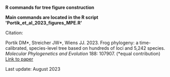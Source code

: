 **R commands for tree figure construction**

**Main commands are located in the R script 'Portik_et_al_2023_figures_MPE.R'**

Citation:

Portik DM*, Streicher JW*, Wiens JJ. 2023. Frog phylogeny: a time-calibrated, species-level tree based on hundreds of loci and 5,242 species. _Molecular Phylogenetics and Evolution_ 188: 107907. (*equal contribution) [Link to paper](https://www.sciencedirect.com/science/article/abs/pii/S1055790323002075)

Last update: August 2023
